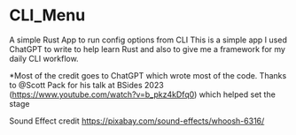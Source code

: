 # CLI_Menu
 A simple Rust App to run config options from CLI
This is a simple app I used ChatGPT to write to help learn Rust and also to give me a framework for my daily CLI workflow.


*Most of the credit goes to ChatGPT which wrote most of the code. Thanks to @Scott Pack for his talk at BSides 2023 (https://www.youtube.com/watch?v=b_pkz4kDfq0) which helped set the stage


Sound Effect credit https://pixabay.com/sound-effects/whoosh-6316/